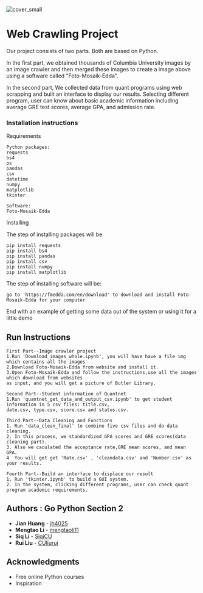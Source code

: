 
![cover_small](https://user-images.githubusercontent.com/44420637/49211320-4f3aec00-f38d-11e8-8d3f-85a5c9d6a84a.jpg)
# Web Crawling Project

Our project consists of two parts. Both are based on Python. 

In the first part, we obtained thousands of Columbia University images by an image crawler and then merged these images to create a image above using a software called "Foto-Mosaik-Edda". 

In the second part, We collected data from quant programs using web scrapping and built an interface to display our results. 
Selecting different program, user can know about basic academic information including average GRE test scores, average GPA, and admission rate.


### Installation instructions
Requirements

```
Python packages: 
requests
bs4 
os
pandas
csv
datetime
numpy
matplotlib
tkinter
```

```
Software:
Foto-Mosaik-Edda
```

Installing


The step of installing packages will be

```
pip install requests
pip install bs4
pip install pandas
pip install csv
pip install numpy
pip install matplotlib
```
The step of installing software will be:
```
go to 'https://fmedda.com/en/download' to download and install Foto-Mosaik-Edda for your computer

```

End with an example of getting some data out of the system or using it for a little demo

## Run Instructions


```
First Part--Image crawler project
1.Run 'Download_images_whole.ipynb', you will have have a file img which contains all the images
2.Download Foto-Mosaik-Edda from website and install it.
3.Open Foto-Mosaik-Edda and follow the instructions,use all the images which download from websites 
as input, and you will get a picture of Butler Library. 

```

```
Second Part--Student information of Quantnet
1.Run 'quantnet_get_data_and_output_csv.ipynb' to get student information in 5 csv files: title.csv,
date.csv, type.csv, score.csv and status.csv. 
```

```
Third Part--Data Cleaning and Functions
1. Run 'data_clean_final' to combine five csv files and do data cleaning.
2. In this process, we standardized GPA scores and GRE scores(data cleaning part).
3. Also we caculated the acceptance rate,GRE mean scores, and mean GPA.
4  You will get get 'Rate.csv' , 'cleandata.csv' and 'Number.csv' as your results.
```

```
Fourth Part--Build an interface to displace our result
1. Run 'tkinter.ipynb' to build a GUI system. 
2. In the system, clicking different programs, user can check quant program academic requirements.
```


## Authors : Go Python Section 2

* **Jian Huang** - [jh4025](https://github.com/jh4025)
* **Mengtao Li**  - [mengtaoli11](https://github.com/mengtaoli11)
* **Siq Li** -  [SiqiCU](https://github.com/SiqiCU)
* **Rui Liu**  - [CUliurui](https://github.com/CUliurui)


## Acknowledgments

* Free online Python courses
* Inspiration


